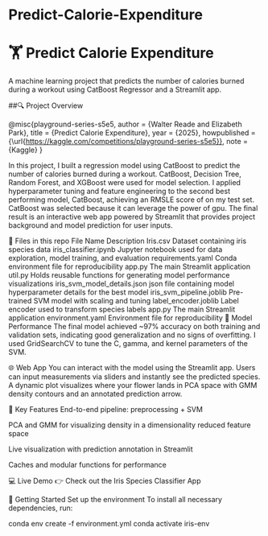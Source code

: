 # Predict-Calorie-Expenditure


# 🏋️ Predict Calorie Expenditure
A machine learning project that predicts the number of calories burned during a workout using CatBoost Regressor and a Streamlit app.

##🔍 Project Overview

@misc{playground-series-s5e5,
    author = {Walter Reade and Elizabeth Park},
    title = {Predict Calorie Expenditure},
    year = {2025},
    howpublished = {\url{https://kaggle.com/competitions/playground-series-s5e5}},
    note = {Kaggle}
}

In this project, I built a regression model using CatBoost to predict the number of calories burned during a workout. CatBoost, Decision Tree, Random Forest, and XGBoost were used for model selection. I applied hyperparameter tuning and feature engineering to the second best performing model, CatBoost, achieving an RMSLE score of on my test set. CatBoost was selected because it can leverage the power of gpu. The final result is an interactive web app powered by Streamlit that provides project background and model prediction for user inputs.

📁 Files in this repo
File Name	Description
Iris.csv	Dataset containing iris species data
iris_classifier.ipynb	Jupyter notebook used for data exploration, model training, and evaluation
requirements.yaml	Conda environment file for reproducibility
app.py	The main Streamlit application
util.py	Holds reusable functions for generating model performance visualizations
iris_svm_model_details.json	json file containing model hyperparameter details for the best model
iris_svm_pipeline.joblib	Pre-trained SVM model with scaling and tuning
label_encoder.joblib	Label encoder used to transform species labels
app.py	The main Streamlit application
environment.yaml	Environment file for reproducibility
🧠 Model Performance
The final model achieved ~97% accuracy on both training and validation sets, indicating good generalization and no signs of overfitting. I used GridSearchCV to tune the C, gamma, and kernel parameters of the SVM.

🌐 Web App
You can interact with the model using the Streamlit app. Users can input measurements via sliders and instantly see the predicted species. A dynamic plot visualizes where your flower lands in PCA space with GMM density contours and an annotated prediction arrow.

📌 Key Features
End-to-end pipeline: preprocessing + SVM

PCA and GMM for visualizing density in a dimensionality reduced feature space

Live visualization with prediction annotation in Streamlit

Caches and modular functions for performance

💻 Live Demo
👉 Check out the Iris Species Classifier App

🚀 Getting Started
Set up the environment
To install all necessary dependencies, run:

conda env create -f environment.yml
conda activate iris-env
